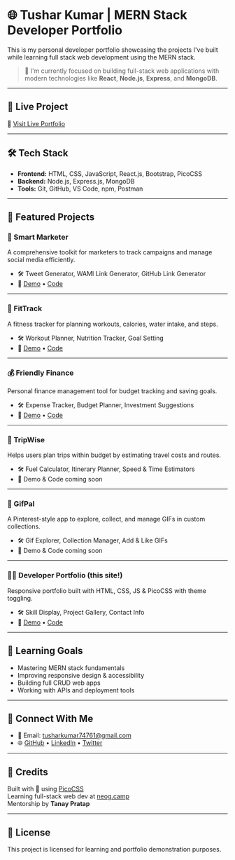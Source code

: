 # 🌐 Tushar Kumar | MERN Stack Developer Portfolio

This is my personal developer portfolio showcasing the projects I've built while learning full stack web development using the MERN stack.

> 🚀 I'm currently focused on building full-stack web applications with modern technologies like **React**, **Node.js**, **Express**, and **MongoDB**.

---

## 📁 Live Project

🔗 [Visit Live Portfolio](https://3xwdqp.csb.app/)

---

## 🛠️ Tech Stack

- **Frontend:** HTML, CSS, JavaScript, React.js, Bootstrap, PicoCSS  
- **Backend:** Node.js, Express.js, MongoDB  
- **Tools:** Git, GitHub, VS Code, npm, Postman  

---

## 📂 Featured Projects

### 🧠 Smart Marketer
A comprehensive toolkit for marketers to track campaigns and manage social media efficiently.

- 🛠 Tweet Generator, WAMI Link Generator, GitHub Link Generator  
- 🔗 [Demo](https://6jtg5w.csb.app/) • [Code](https://codesandbox.io/p/devbox/ng3-assignment-marketingtoolbox-starter-forked-6jtg5w)

---

### 💪 FitTrack
A fitness tracker for planning workouts, calories, water intake, and steps.

- 🛠 Workout Planner, Nutrition Tracker, Goal Setting  
- 🔗 [Demo](https://f7ktn3.csb.app/) • [Code](https://codesandbox.io/p/sandbox/asigment-3-f7ktn3)

---

### 💰 Friendly Finance
Personal finance management tool for budget tracking and saving goals.

- 🛠 Expense Tracker, Budget Planner, Investment Suggestions  
- 🔗 [Demo](https://qc4vj9.csb.app/) • [Code](https://codesandbox.io/p/sandbox/vigilant-frog-qc4vj9)

---

### 🧳 TripWise
Helps users plan trips within budget by estimating travel costs and routes.

- 🛠 Fuel Calculator, Itinerary Planner, Speed & Time Estimators  
- 🔗 Demo & Code coming soon

---

### 🎉 GifPal
A Pinterest-style app to explore, collect, and manage GIFs in custom collections.

- 🛠 Gif Explorer, Collection Manager, Add & Like GIFs  
- 🔗 Demo & Code coming soon

---

### 👨‍💻 Developer Portfolio (this site!)
Responsive portfolio built with HTML, CSS, JS & PicoCSS with theme toggling.

- 🛠 Skill Display, Project Gallery, Contact Info  
- 🔗 [Demo](https://3xwdqp.csb.app/) • [Code](https://codesandbox.io/p/devbox/portfolio-tusharkumar-forked-3xwdqp)

---

## 🧠 Learning Goals

- Mastering MERN stack fundamentals  
- Improving responsive design & accessibility  
- Building full CRUD web apps  
- Working with APIs and deployment tools

---

## 🤝 Connect With Me

- 📧 Email: tusharkumar74761@gmail.com  
- 🌐 [GitHub](#) • [LinkedIn](#) • [Twitter](#)

---

## 📌 Credits

Built with 💙 using [PicoCSS](https://picocss.com)  
Learning full-stack web dev at [neog.camp](https://neog.camp)  
Mentorship by **Tanay Pratap**

---

## 📝 License

This project is licensed for learning and portfolio demonstration purposes.

